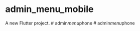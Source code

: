 # admin_menu_mobile

A new Flutter project.
#   a d m i n _ m e n u _ p h o n e  
 #   a d m i n _ m e n u _ p h o n e  
 